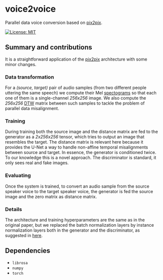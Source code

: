 # voice2voice
Parallel data voice conversion based on [pix2pix](https://phillipi.github.io/pix2pix/).

[![License: MIT](https://img.shields.io/badge/License-MIT-yellow.svg)](https://github.com/marcromani/voice2voice/blob/master/LICENSE)

## Summary and contributions
It is a straightforward application of the [pix2pix](https://phillipi.github.io/pix2pix/) architecture with some minor changes.

### Data transformation
For a *(source, target)* pair of audio samples (from two different people uttering the same speech) we compute their Mel [spectograms](https://en.wikipedia.org/wiki/Spectrogram) so that each one of them is a single-channel *256x256* image. We also compute the *256x256* [DTW](https://en.wikipedia.org/wiki/Dynamic_time_warping) matrix between such samples to tackle the problem of parallel data misalignment.

### Training
During training both the source image and the distance matrix are fed to the generator as a *2x256x256* tensor, which tries to output an image that resembles the target. The distance matrix is relevant here because it provides the U-Net a way to handle non-affine temporal misalignments between source and target. In essence, the generator is conditioned twice. To our knowledge this is a novel approach. The discriminator is standard, it only sees real and fake images.

### Evaluating
Once the system is trained, to convert an audio sample from the source speaker voice to the target speaker voice, the generator is fed the source image and the zero matrix as distance matrix.

### Details
The architecture and training hyperparameters are the same as in the original paper, but we replaced the batch normalization layers by instance normalization layers both in the generator and the discriminator, as suggested in [here](https://arxiv.org/abs/1607.08022).

## Dependencies
* `librosa`
* `numpy`
* `torch`
